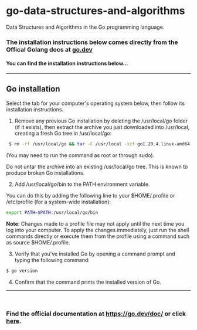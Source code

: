 # go-data-structures-and-algorithms
Data Structures and Algorithms in the Go programming language. 

### The installation instructions below comes directly from the Offical Golang docs at [go.dev](https://go.dev/doc/install)
#### You can find the installation instructions below...

---

## Go installation

Select the tab for your computer's operating system below, then follow its installation instructions. 

1. Remove any previous Go installation by deleting the /usr/local/go folder (if it exists), then extract the archive you just downloaded into /usr/local, creating a fresh Go tree in /usr/local/go: 

```bash
 $ rm -rf /usr/local/go && tar -C /usr/local -xzf go1.20.4.linux-amd64.tar.gz
```

 (You may need to run the command as root or through sudo).

Do not untar the archive into an existing /usr/local/go tree. This is known to produce broken Go installations. 

2. Add /usr/local/go/bin to the PATH environment variable.

You can do this by adding the following line to your $HOME/.profile or /etc/profile (for a system-wide installation): 

```bash
export PATH=$PATH:/usr/local/go/bin
```

**Note**: Changes made to a profile file may not apply until the next time you log into your computer. To apply the changes immediately, just run the shell commands directly or execute them from the profile using a command such as source $HOME/.profile. 

3. Verify that you've installed Go by opening a command prompt and typing the following command: 

```bash
$ go version
```

4. Confirm that the command prints the installed version of Go.

---

<br/>

### Find the official documentation at https://go.dev/doc/ or click [here](https://go.dev/doc/).